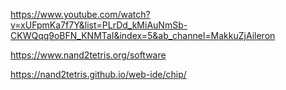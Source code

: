 https://www.youtube.com/watch?v=xUFpmKa7f7Y&list=PLrDd_kMiAuNmSb-CKWQqq9oBFN_KNMTaI&index=5&ab_channel=MakkuZjAileron

https://www.nand2tetris.org/software

https://nand2tetris.github.io/web-ide/chip/